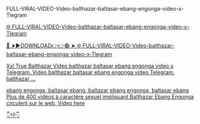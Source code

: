FULL-VIRAL-VIDEO-Video-balthazar-baltasar-ebang-engonga-video-x-Tlegram

<a href="https://civlax.cfd/rthtr"> 🌐 FULL-VIRAL-VIDEO-Video-balthazar-baltasar-ebang-engonga-video-x-Tlegram

🔴 ➤►DOWNLOAD👉👉🟢 ➤  <a href="https://civlax.cfd/rthtr"> 🌐 FULL-VIRAL-VIDEO-Video-balthazar-baltasar-ebang-engonga-video-x-Tlegram

 Xxl True Balthazar Video balthazar baltasar ebang engonga video x Telegram. Video balthazar baltasar ebang engonga video Telegram. balthazar ...

ebang engonga, baltasar ebang, baltazar ebang engonga, baltasar ebang 
Plus de 400 vidéos à caractère sexuel impliquant
Balthazar Ebang Engonga circulent sur le web, Video here   

  👇👎👇

  
